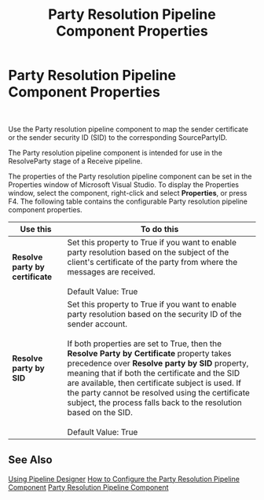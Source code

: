 ﻿---
title: Party Resolution Pipeline Component Properties
TOCTitle: Party Resolution Pipeline Component Properties
ms:assetid: 39f63895-f24d-4578-8031-689a05ebc94e
ms:mtpsurl: https://msdn.microsoft.com/en-us/library/Aa559640(v=BTS.80)
ms:contentKeyID: 51527415
ms.date: 08/30/2017
mtps_version: v=BTS.80
f1_keywords:
- Microsoft.BizTalk.Component.PartyRes
---

# Party Resolution Pipeline Component Properties

 

Use the Party resolution pipeline component to map the sender certificate or the sender security ID (SID) to the corresponding SourcePartyID.

The Party resolution pipeline component is intended for use in the ResolveParty stage of a Receive pipeline.

The properties of the Party resolution pipeline component can be set in the Properties window of Microsoft Visual Studio. To display the Properties window, select the component, right-click and select **Properties**, or press F4. The following table contains the configurable Party resolution pipeline component properties.

<table>
<thead>
<tr class="header">
<th>Use this</th>
<th>To do this</th>
</tr>
</thead>
<tbody>
<tr class="odd">
<td><strong>Resolve party by certificate</strong></td>
<td>Set this property to True if you want to enable party resolution based on the subject of the client's certificate of the party from where the messages are received.<br />
<br />
Default Value: True</td>
</tr>
<tr class="even">
<td><strong>Resolve party by SID</strong></td>
<td>Set this property to True if you want to enable party resolution based on the security ID of the sender account.<br />
<br />
If both properties are set to True, then the <strong>Resolve Party by Certificate</strong> property takes precedence over <strong>Resolve party by SID</strong> property, meaning that if both the certificate and the SID are available, then certificate subject is used. If the party cannot be resolved using the certificate subject, the process falls back to the resolution based on the SID.<br />
<br />
Default Value: True</td>
</tr>
</tbody>
</table>


## See Also

[Using Pipeline Designer](https://msdn.microsoft.com/en-us/library/aa578392\(v=bts.80\))  
[How to Configure the Party Resolution Pipeline Component](https://msdn.microsoft.com/en-us/library/aa547385\(v=bts.80\))  
[Party Resolution Pipeline Component](https://msdn.microsoft.com/en-us/library/aa560645\(v=bts.80\))

